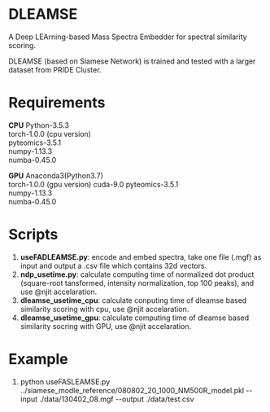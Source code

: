 # DLEAMSE
A Deep LEArning-based Mass Spectra Embedder for spectral similarity scoring. 
  
DLEAMSE (based on Siamese Network) is trained and tested with a larger dataset from PRIDE Cluster. 

# Requirements
**CPU**
Python-3.5.3   
torch-1.0.0 (cpu version)    
pyteomics-3.5.1    
numpy-1.13.3    
numba-0.45.0

**GPU**
Anaconda3(Python3.7)   
torch-1.0.0 (gpu version)
cuda-9.0
pyteomics-3.5.1    
numpy-1.13.3    
numba-0.45.0

# Scripts
  1. **useFADLEAMSE.py**: encode and embed spectra, take one file (.mgf) as input and output a .csv file which contains 32d vectors.
  2. **ndp_usetime.py**: calculate computing time of normalized dot product (square-root tansformed, intensity normalization, top 100 peaks), and use @njit accelaration.
  3. **dleamse_usetime_cpu**: calculate conputing time of dleamse based similarity scoring with cpu, use @njit accelaration.
  4. **dleamse_usetime_gpu**: calculate computing time of dleamse based similarity socring with GPU, use @njit accelaration.
  
# Example
 1. python useFASLEAMSE.py ../siamese_modle_reference/080802_20_1000_NM500R_model.pkl --input ./data/130402_08.mgf --output ./data/test.csv



